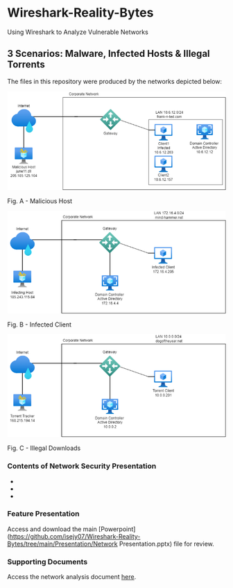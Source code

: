 # Wireshark-Reality-Bytes
Using Wireshark to Analyze Vulnerable Networks

## 3 Scenarios: Malware, Infected Hosts & Illegal Torrents

The files in this repository were produced by the networks depicted below:

![Lab Services Diagram](Diagrams/scenario1.png)

Fig. A - Malicious Host


![Lab Services Diagram](Diagrams/scenario2.png)

Fig. B - Infected Client


![Lab Services Diagram](Diagrams/scenario3.png)

Fig. C - Illegal Downloads


### Contents of Network Security Presentation
- 
- 
- 

### Feature Presentation 

Access and download the main [Powerpoint](https://github.com/isejy07/Wireshark-Reality-Bytes/tree/main/Presentation/Network Presentation.pptx) file for review.

### Supporting Documents 

Access the network analysis document [here](https://github.com/isejy07/Wireshark-Reality-Bytes/tree/main/Documentation/Network_Analysis.docx).

